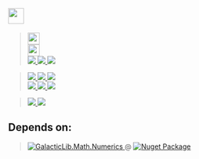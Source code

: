 ## <a href="#"> <img height=32 src="https://img.shields.io/badge/GalacticLib-Math.Space-white" /> </a>


> <a href="https://github.com/Galacticai/GalacticLib.Math.Space/actions/runs/3356135332/jobs/5560963471" >
>     <img height=24 src="https://img.shields.io/github/workflow/status/Galacticai/GalacticLib.Math.Space/.NET?label=Build&logo=dotnet" />
> </a>
> <br/>
> <a href="https://nuget.org/packages/GalacticLib.Math.Space">
>     <img height=24 src="https://buildstats.info/nuget/GalacticLib.Math.Space" />
> </a>
> <br/>
> <a href="#"> 
>     <img src="https://img.shields.io/badge/-Targeting-gray" />
>     <img src="https://img.shields.io/badge/-Windows-white?logo=windows-11&logoColor=0078D4" />
>     <img src="https://img.shields.io/badge/-Linux-white?logo=linux&logoColor=806412" />
> </a>

> <a href="https://github.com/Galacticai/GalacticLib.Math.Space/commits">
>     <img src="https://img.shields.io/badge/-Commits-4F4F4F?logo=git&logoColor=white" />
>     <img src="https://img.shields.io/github/last-commit/Galacticai/GalacticLib.Math.Space?label=&color=white" />
>     <img src="https://img.shields.io/github/commit-activity/m/Galacticai/GalacticLib.Math.Space?label=&color=white" />
> <br/>
> <a href="https://github.com/Galacticai/GalacticLib.Math.Space/issues">
>     <img src="https://img.shields.io/badge/-Issues-4F4F4F?logo=github" />
>     <img src="https://img.shields.io/github/issues/Galacticai/GalacticLib.Math.Space?label=&color=white" />
>     <img src="https://img.shields.io/github/issues-closed/Galacticai/GalacticLib.Math.Space?label=&color=white" />
> </a>

> <a href="https://github.com/Galacticai"> 
>     <img src="https://img.shields.io/badge/%C2%A92022-Galacticai-white?link=https://github.com/Galacticai" />
> </a>
> <a href="LICENSE"> 
>     <img src="https://img.shields.io/github/license/Galacticai/GalacticLib.Math.Space?label=&color=white&logo=gnu&logoColor=A42E2B">
> </a>

## Depends on:

> <a href="https://github.com/Galacticai/GalacticLib.Math.Numerics" >
>     <img
>         alt="GalacticLib.Math.Numerics" 
>         src="https://img.shields.io/badge/Galacticai-GalacticLib.Math.Numerics-informational?logo=github&logoColor=black&labelColor=white&color=ddd" 
>     />
> </a>
> @
> <a href="https://nuget.org/packages/GalacticLib.Math.Numerics" >
>     <img
>         alt="Nuget Package"
>         src="https://buildstats.info/nuget/GalacticLib.Math.Numerics"
>     />
> </a>
